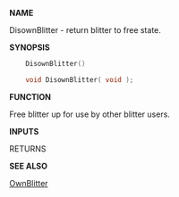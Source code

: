 
**NAME**

DisownBlitter - return blitter to free state.


**SYNOPSIS**

```c
    DisownBlitter()

    void DisownBlitter( void );

```
**FUNCTION**

Free blitter up for use by other blitter users.

**INPUTS**


RETURNS

**SEE ALSO**

[OwnBlitter](OwnBlitter.md)

